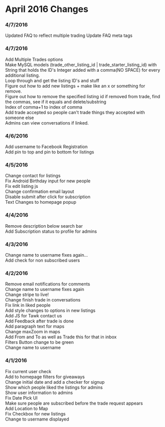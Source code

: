 # April 2016 Changes
### 4/7/2016
Updated FAQ to reflect multiple trading
Update FAQ meta tags

### 4/7/2016  
Add Multiple Trades options  
Make MySQL models (trade_other_listing_id | trade_starter_listing_id) with String that holds the ID's Integer added with a comma(NO SPACE) for every additional listing.  
Loop through and get the listing ID's and stuff  
Figure out how to add new listings + make like an x or something for remove.  
Figure out how to remove the specified listing id if removed from trade, find the commas, see if it equals and delete/substring  
Index of comma+1 to index of comma  
Add trade accepted so people can't trade things they accepted with someone else  
Admins can view conversations if linked.  

### 4/6/2016
Add username to Facebook Registration  
Add pin to top and pin to bottom for listings  

### 4/5/2016
Change contact for listings  
Fix Android Birthday input for new people  
Fix edit listing js  
Change confirmation email layout  
Disable submit after click for subscription  
Text Changes to homepage popup  

### 4/4/2016
Remove description below search bar  
Add Subscription status to profile for admins  

### 4/3/2016
Change name to username fixes again...  
Add check for non subscribed users  

### 4/2/2016
Remove email notifications for comments  
Change name to username fixes again  
Change stripe to live!  
Change finish trade in conversations  
Fix link in liked people  
Add style changes to options in new listings  
Add JS for Tawk contact us  
Add Feedback after trade is done  
Add paragraph text for maps  
Change maxZoom in maps  
Add From and To as well as Trade this for that in inbox  
Filters Button change to be green  
Change name to username  

### 4/1/2016
Fix current user check  
Add to homepage filters for giveaways  
Change initial date and add a checker for signup  
Show which people liked the listings for admins  
Show user information to admins  
Fix Date Pick UI  
Make sure people are subscribed before the trade request appears  
Add Location to Map  
Fix Checkbox for new listings  
Change to username displayed  
